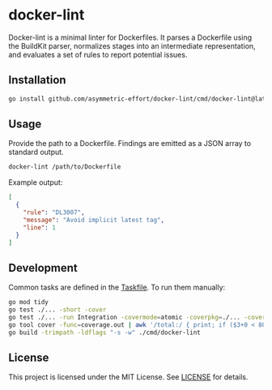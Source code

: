 # docker-lint

Docker-lint is a minimal linter for Dockerfiles. It parses a Dockerfile using the BuildKit parser, normalizes stages into an intermediate representation, and evaluates a set of rules to report potential issues.

## Installation

```bash
go install github.com/asymmetric-effort/docker-lint/cmd/docker-lint@latest
```

## Usage

Provide the path to a Dockerfile. Findings are emitted as a JSON array to standard output.

```bash
docker-lint /path/to/Dockerfile
```

Example output:

```json
[
  {
    "rule": "DL3007",
    "message": "Avoid implicit latest tag",
    "line": 1
  }
]
```

## Development

Common tasks are defined in the [Taskfile](Taskfile.yml). To run them manually:

```bash
go mod tidy
go test ./... -short -cover
go test ./... -run Integration -covermode=atomic -coverpkg=./... -coverprofile=coverage.out
go tool cover -func=coverage.out | awk '/total:/ { print; if ($3+0 < 80) exit 1 }'
go build -trimpath -ldflags "-s -w" ./cmd/docker-lint
```

## License

This project is licensed under the MIT License. See [LICENSE](LICENSE) for details.

